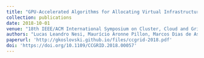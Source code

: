 ```yaml
---
title: "GPU-Accelerated Algorithms for Allocating Virtual Infrastructure in Cloud Data Centers"
collection: publications
date: 2018-10-01
venue: "18th IEEE/ACM International Symposium on Cluster, Cloud and Grid Computing (CCGrid)"
authors: "Lucas Leandro Nesi, Maurício Aronne Pillon, Marcos Dias de Assunção, Guilherme Piêgas Koslovski"
paperurl: 'http://gkoslovski.github.io/files/ccgrid-2018.pdf'
doi: 'https://doi.org/10.1109/CCGRID.2018.00057'
---
```

